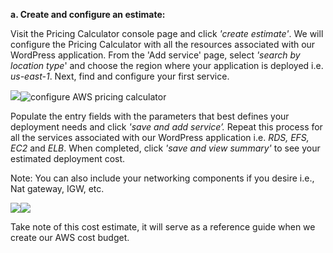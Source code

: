 ﻿**a. Create and configure an estimate:**

Visit the Pricing Calculator console page and click *'create estimate'*. We will configure the Pricing Calculator with all the resources associated with our WordPress application. From the 'Add service' page, select *'search by location type*' and choose the region where your application is deployed i.e. *us-east-1*. Next, find and configure your first service.


![](Aspose.Words.f149889f-0e47-42e2-97b3-5e7803bfbb9e.001.png)![configure AWS pricing calculator](Aspose.Words.f149889f-0e47-42e2-97b3-5e7803bfbb9e.002.png)

Populate the entry fields with the parameters that best defines your deployment needs and click *'save and add service’.* Repeat this process for all the services associated with our WordPress application i.e. *RDS, EFS, EC2* and *ELB*. When completed, click *'save and view summary'* to see your estimated deployment cost.

Note: You can also include your networking components if you desire i.e., Nat gateway, IGW, etc.  

![](Aspose.Words.f149889f-0e47-42e2-97b3-5e7803bfbb9e.003.png)![](Aspose.Words.f149889f-0e47-42e2-97b3-5e7803bfbb9e.004.png)




Take note of this cost estimate, it will serve as a reference guide when we create our AWS cost budget.




